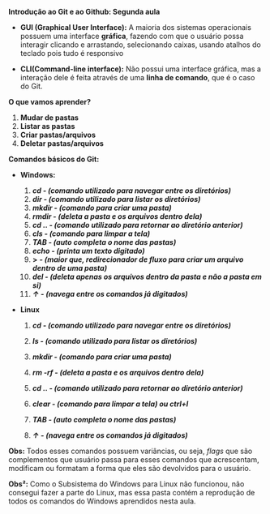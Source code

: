 **Introdução ao Git e ao Github: Segunda aula**

- **GUI (Graphical User Interface):** A maioria dos sistemas operacionais possuem uma interface **gráfica**, fazendo com que o usuário possa interagir clicando e arrastando, selecionando caixas, usando atalhos do teclado pois tudo é responsivo

- **CLI(Command-line interface):** Não possui uma interface gráfica, mas a interação dele é feita através de uma **linha de comando**, que é o caso do Git.

**O que vamos aprender?**

1. **Mudar de pastas**
2. **Listar as pastas**
3. **Criar pastas/arquivos**
4. **Deletar pastas/arquivos**

**Comandos básicos do Git:**

- **Windows:**
  1. ***cd - (comando utilizado para navegar entre os diretórios)***
  2. ***dir - (comando utilizado para listar os diretórios)***
  3. ***mkdir - (comando para criar uma pasta)***
  4. ***rmdir - (deleta a pasta e os arquivos dentro dela)***
  5. ***cd .. - (comando utilizado para retornar ao diretório anterior)***
  6. ***cls - (comando para limpar a tela)***
  7. ***TAB - (auto completa o nome das pastas)***
  8. ***echo - (printa um texto digitado)***
  9. **>** ***- (maior que, redirecionador de fluxo para criar um arquivo dentro de uma pasta)***
  10. ***del - (deleta apenas os arquivos dentro da pasta e não a pasta em si)***
  11. ***↑ - (navega entre os comandos já digitados)***

- **Linux** 

  1. ***cd - (comando utilizado para navegar entre os diretórios)*** 

  2. ***ls - (comando utilizado para listar os diretórios)*** 

  3. ***mkdir - (comando para criar uma pasta)***

  4. ***rm -rf - (deleta a pasta e os arquivos dentro dela)***

  5. ***cd .. - (comando utilizado para retornar ao diretório anterior)***

  6. ***clear - (comando para limpar a tela) ou ctrl+l***

  7. ***TAB - (auto completa o nome das pastas)***

  8. ***↑ - (navega entre os comandos já digitados)***

     

**Obs:** Todos esses comandos possuem variâncias, ou seja, *flags* que são complementos que usuário passa para esses comandos que acrescentam, modificam ou formatam a forma que eles são devolvidos para o usuário.

**Obs²:** Como o Subsistema do Windows para Linux não funcionou, não consegui fazer a parte do Linux, mas essa pasta contém a reprodução de todos os comandos do Windows aprendidos nesta aula.
